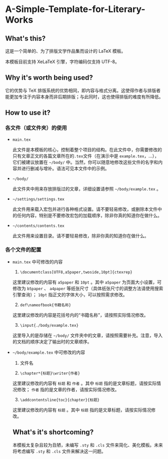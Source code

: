 # A-Simple-Template-for-Literary-Works

## What's this?

这是一个简单的、为了排版文学作品集而设计的 LaTeX 模板。

本模板目前支持 XeLaTeX 引擎，字符编码仅支持 UTF-8。

## Why it's worth being used?

它的优势与 TeX 排版系统的优势相同，即内容与格式分离。这使得作者与排版者能更加专注于内容本身而非后期排版；与此同时，这也使得排版的难度有所降低。

## How to use it?

### 各文件（或文件夹）的使用

* `main.tex`
  
  此文件是本模板的核心，控制着整个项目的结构。在此文件中，你需要修改的只有文章正文的各篇文章所在的`.tex`文件（在演示中是 `example.tex`，...），它们被建议放置在 `~/body/` 中。当然，你可以随意地修改这些文件的名字和内容并进行删减与增补。语法可见本文件中的示例。

* `~/body/`

  此文件夹中用来存放排版过的文章，详细设置请参照 `~/body/example.tex` 。

* `~/settings/settings.tex`

  此文件用来载入宏包并进行各种格式设置。请不要轻易修改，或删除本文件中的任何内容，特别是不要修改宏包的加载顺序，除非你真的知道你在做什么。

* `~/contents/contents.tex`

  此文件用来设置目录。请不要轻易修改，除非你真的知道你在做什么。

### 各个文件的配置

* `main.tex` 中可修改的内容

  1. `\documentclass[UTF8,a5paper,twoside,10pt]{ctexrep}`
  
    这里建议修改的内容有 `a5paper` 和 `10pt` 。其中 `a5paper` 为页面大小设置，可修改为 `b5paper` 、 `a4paper` 等纸张尺寸（具体纸张尺寸的调整方法请使用搜索引擎查询）； `10pt` 指正文的字体大小，可以按照需求修改。
    
  2. `def\nameofbook{书籍名称}`
  
    这里建议修改的内容是花括号内的“书籍名称”，请按照实际情况修改。
  
  3. `\input{./body/example.tex}`
  
    这里导入的是存储在 `~/body/` 文件夹中的文章，请按照需要补充。注意，导入的文档的顺序决定了输出时的文章顺序。

* `~/body/example.tex` 中可修改的内容

  1. 文件名
  
  2. `\chapter*{标题}\writer{作者}`
  
    这里建议修改的内容有 `标题` 和 `作者` 。其中 `标题` 指的是文章标题，请按实际情况修改； `作者` 指的是文章的作者，请按实际情况修改。
    
  3. `\addcontentsline{toc}{chapter}{标题}`
  
    这里建议修改的内容有 `标题` 。其中 `标题` 指的是文章标题，请按实际情况修改。
    
  ## What's it's shortcoming?
  
  本模板太复杂且较为丑陋，未编写 `.sty` 和 `.cls` 文件来简化、美化模板。未来将考虑编写 `.sty` 和 `.cls` 文件来解决这一问题。
